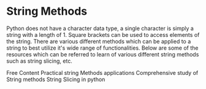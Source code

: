 # String Methods

Python does not have a character data type, a single character is simply a string with a length of 1. Square brackets can be used to access elements of the string.
There are various different methods which can be applied to a string to best utilize it's wide range of functionalities.
Below are some of the resources which can be referred to learn of various different string methods such as string slicing, etc.

<ResourceGroupTitle>Free Content</ResourceGroupTitle>
<BadgeLink colorScheme='red' badgeText='Watch' href='https://www.youtube.com/watch?v=Ctqi5Y4X-jA&t=11s'>Practical string Methods applications</BadgeLink>
<BadgeLink colorScheme='yellow' badgeText='Read' href='https://www.w3schools.com/python/python_ref_string.asp'>Comprehensive study of String methods</BadgeLink>
<BadgeLink colorScheme='yellow' badgeText='Read' href='https://www.geeksforgeeks.org/string-slicing-in-python/'>String Slicing in python</BadgeLink>